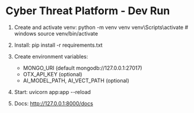 # Cyber Threat Platform - Dev Run

1. Create and activate venv:
   python -m venv venv
   venv\Scripts\activate   # windows
   source venv/bin/activate

2. Install:
   pip install -r requirements.txt

3. Create environment variables:
   - MONGO_URI (default mongodb://127.0.0.1:27017)
   - OTX_API_KEY (optional)
   - AI_MODEL_PATH, AI_VECT_PATH (optional)

4. Start:
   uvicorn app:app --reload

5. Docs:
   http://127.0.0.1:8000/docs
